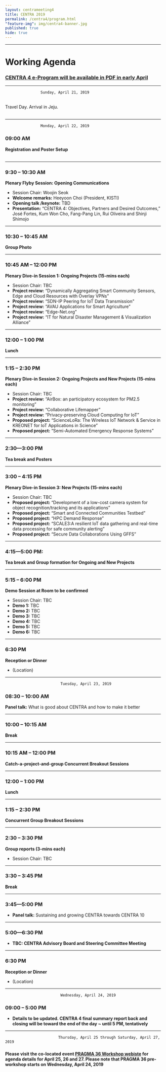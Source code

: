 ```yaml
---
layout: centrameeting4
title: CENTRA 2019
permalink: /centra4/program.html
"feature-img": img/centra4-banner.jpg
published: true
hide: true
---
```

<!-- 
## CENTRA 2019: Connecting Data, Applications and People in Smart Cyberinfrastructure and IoT
 -->

-------------
# Working Agenda
<h3><strong><u> CENTRA 4 e-Program will be available in PDF in early April</u></strong> </h3>


-------------

					Sunday, April 21, 2019 

<br>
Travel Day. Arrival in Jeju.
<br>
<br>


*** 
					Monday, April 22, 2019  

### 09:00 AM 
**Registration and Poster Setup** 
<br>
<br>

***
### 9:30 – 10:30 AM
**Plenary Flyby Session: Opening Communications**
- Session Chair: Woojin Seok
- **Welcome remarks:** Heeyoon Choi (President, KISTI) 
- **Opening talk /keynote:** TBD
- **Presentation:** “CENTRA 4: Objectives, Partners and Desired Outcomes,” José Fortes, Kum Won Cho, Fang-Pang Lin, Rui Oliveira and Shinji Shimojo  

****
### 10:30 – 10:45 AM 
**Group Photo**

****
### 10:45 AM – 12:00 PM
**Plenary Dive-in Session 1: Ongoing Projects (15-mins each)**
- Session Chair: TBC
- **Project review:** “Dynamically Aggregating Smart Community Sensors, Edge and Cloud Resources with Overlay VPNs”
- **Project review:** “SDN-IP Peering for IoT Data Transmission"
- **Project review:** “AVAU Applications for Smart Agriculture”
- **Project review:** “Edge-Net.org”
- **Project review:** “IT for Natural Disaster Management & Visualization Alliance”

****
### 12:00 – 1:00 PM 
**Lunch**

****
### 1:15 – 2:30 PM
**Plenary Dive-in Session 2: Ongoing Projects and New Projects (15-mins each)**
- Session Chair: TBC
- **Project review:** “AirBox: an participatory ecosystem for PM2.5 monitoring”
- **Project review:** “Collaborative Lifemapper”
- **Project review:** “Privacy-preserving Cloud Computing for IoT”
- **Proposed project:** “ScienceLoRa: The Wireless IoT Network & Service in KREONET for IoT Applications in Science”
- **Proposed project:** “Semi-Automated Emergency Response Systems”

****
### 2:30—3:00 PM 
**Tea break and Posters**

****
### 3:00 – 4:15 PM
**Plenary Dive-in Session 3: New Projects (15-mins each)**
- Session Chair: TBC
- **Proposed project:** “Development of a low-cost camera system for object recognition/tracking and its applications”
- **Proposed project:** “Smart and Connected Communities Testbed”
- **Proposed project:** “HPC Demand Response”
- **Proposed project:** “SCALE3:A resilient IoT data gathering and real-time data processing for safe community alerting”
- **Proposed project:** “Secure Data Collaborations Using GFFS”

****
### 4:15—5:00 PM: 
**Tea break and Group formation for Ongoing and New Projects**

****
### 5:15 – 6:00 PM
**Demo Session at Room to be confirmed**
- Session Chair: TBC
- **Demo 1:** TBC
- **Demo 2:** TBC  
- **Demo 3:** TBC
- **Demo 4:** TBC
- **Demo 5:** TBC
- **Demo 6:** TBC

***
### 6:30 PM
**Reception or Dinner**
- (Location)

****
							 Tuesday, April 23, 2019

### 08:30 – 10:00 AM 
**Panel talk:** What is good about CENTRA and how to make it better

****
### 10:00 – 10:15 AM
**Break**

****
### 10:15 AM – 12:00 PM 
**Catch-a-project-and-group Concurrent Breakout Sessions**

****
### 12:00 – 1:00 PM
**Lunch** 

****
### 1:15 – 2:30 PM
**Concurrent Group Breakout Sessions**

****
### 2:30 – 3:30 PM
**Group reports (3-mins each)**
- Session Chair: TBC

****
### 3:30 – 3:45 PM
**Break**

****
### 3:45—5:00 PM 
- **Panel talk:** Sustaining and growing CENTRA towards CENTRA 10

****
### 5:00—6:30 PM 
- **TBC: CENTRA Advisory Board and Steering Committee Meeting**

****
### 6:30 PM
**Reception or Dinner**
- (Location)  
****
							 Wednesday, April 24, 2019

### 09:00 – 5:00 PM 
- **Details to be updated. CENTRA 4 final summary report back and closing will be toward the end of the day ~ until 5 PM, tentatively**  
****
				            Thursday, April 25 through Saturday, April 27, 2019

###  
**Please visit the co-located event [PRAGMA 36 Workshop webiste](http://www.pragma-grid.net/pragma36-program/) for agenda details for April 25, 26 and 27. Please note that PRAGMA 36 pre-workshop starts on Wednesday, April 24, 2019**


